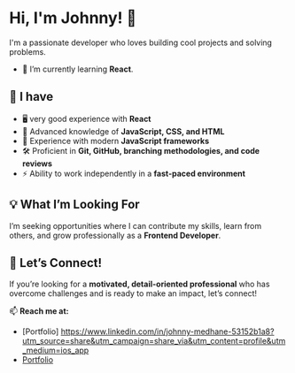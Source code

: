 # Hi, I'm Johnny! 👋  

I'm a passionate developer who loves building cool projects and solving problems.  
- 🌱 I’m currently learning **React**.  

## 🚀 I have
- 🖥️ very good experience with **React**  
- 🎨 Advanced knowledge of **JavaScript, CSS, and HTML**  
- 🔧 Experience with modern **JavaScript frameworks**  
- 🛠️ Proficient in **Git, GitHub, branching methodologies, and code reviews**  
- ⚡ Ability to work independently in a **fast-paced environment**  

## 💡 What I’m Looking For  
I’m seeking opportunities where I can contribute my skills, learn from others, and grow professionally as a **Frontend Developer**.  

## 🤝 Let’s Connect!  
If you’re looking for a **motivated, detail-oriented professional** who has overcome challenges and is ready to make an impact, let’s connect!  

📫 **Reach me at:**  
- [Portfolio] https://www.linkedin.com/in/johnny-medhane-53152b1a8?utm_source=share&utm_campaign=share_via&utm_content=profile&utm_medium=ios_app
- [Portfolio](#)  
